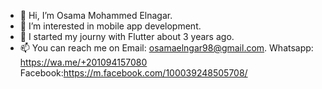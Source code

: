 - 👋 Hi, I’m Osama Mohammed Elnagar.
- 👀 I’m interested in mobile app development.
- 🌱 I started my journy with Flutter about 3 years ago.
- 📫 You can reach me on
Email: osamaelngar98@gmail.com.
Whatsapp: https://wa.me/+201094157080
Facebook:https://m.facebook.com/100039248505708/

<!---
OsamaElnagar/OsamaElnagar is a ✨ special ✨ repository because its `README.md` (this file) appears on your GitHub profile.
You can click the Preview link to take a look at your changes.
--->
